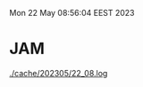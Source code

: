 Mon 22 May 08:56:04 EEST 2023
# JAM
<a href='./cache/202305/22_08.log'>./cache/202305/22_08.log</a>
